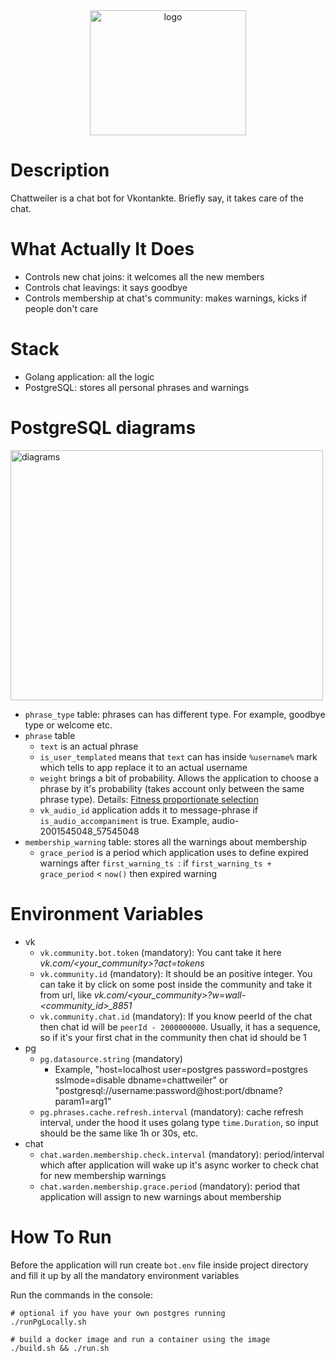 <div align="center">
    <img src="https://user-images.githubusercontent.com/44072343/155874103-b1757bd9-0b31-4e8c-8a74-bdf372f71ef5.png" width="250" height="200" alt="logo">
</div>

# Description

Chattweiler is a chat bot for Vkontankte. Briefly say, it takes care of the chat.

# What Actually It Does

- Controls new chat joins: it welcomes all the new members
- Controls chat leavings: it says goodbye
- Controls membership at chat's community: makes warnings, kicks if people don't care

# Stack

- Golang application: all the logic
- PostgreSQL: stores all personal phrases and warnings

# PostgreSQL diagrams

<img src="https://user-images.githubusercontent.com/44072343/155875606-e10b2ba4-94e2-4fd0-9609-7aa416785e86.png" width="500" height="400" alt="diagrams">
<br>

- `phrase_type` table: phrases can has different type. For example, goodbye type or welcome etc.
- `phrase` table
  - `text` is an actual phrase
  - `is_user_templated` means that `text` can has inside `%username%` mark which tells to app replace it to an actual username
  - `weight` brings a bit of probability. Allows the application to choose a phrase by it's probability (takes account only between the same phrase type). Details: <a href="https://en.wikipedia.org/wiki/Fitness_proportionate_selection">Fitness proportionate selection</a>
  - `vk_audio_id` application adds it to message-phrase if  `is_audio_accompaniment` is true. Example, audio-2001545048_57545048
- `membership_warning` table: stores all the warnings about membership 
   - `grace_period` is a period which application uses to define expired warnings after `first_warning_ts `: if `first_warning_ts + grace_period` < `now()` then expired warning  

# Environment Variables

- vk
  - `vk.community.bot.token` (mandatory): You cant take it here *vk.com/<your_community>?act=tokens*
  - `vk.community.id` (mandatory): It should be an positive integer. You can take it by click on some post inside the community and take it from url, like *vk.com/<your_community>?w=wall-<community_id>_8851*
  - `vk.community.chat.id` (mandatory): If you know peerId of the chat then chat id will be `peerId - 2000000000`. Usually, it has a sequence, so if it's your first chat in the community then chat id should be 1
- pg
  - `pg.datasource.string` (mandatory)
     - Example, "host=localhost user=postgres password=postgres sslmode=disable dbname=chattweiler" or "postgresql://username:password@host:port/dbname?param1=arg1"
  - `pg.phrases.cache.refresh.interval` (mandatory): cache refresh interval, under the hood it uses golang type `time.Duration`, so input should be the same like 1h or 30s, etc.
- chat
  - `chat.warden.membership.check.interval` (mandatory): period/interval which after application will wake up it's async worker to check chat for new membership warnings
  - `chat.warden.membership.grace.period` (mandatory): period that application will assign to new warnings about membership
  
# How To Run

Before the application will run create `bot.env` file inside project directory and fill it up by all the mandatory environment variables

Run the commands in the console:

```
# optional if you have your own postgres running
./runPgLocally.sh 

# build a docker image and run a container using the image 
./build.sh && ./run.sh
```